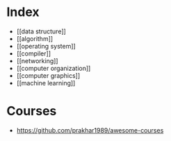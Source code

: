 # Index
- [[data structure]]
- [[algorithm]]
- [[operating system]]
- [[compiler]]
- [[networking]]
- [[computer organization]]
- [[computer graphics]]
- [[machine learning]]

# Courses
- https://github.com/prakhar1989/awesome-courses